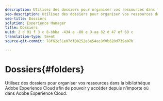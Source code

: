 ```yaml
---
description: Utilisez des dossiers pour organiser vos ressources dans la bibliothèque Adobe Experience Cloud afin de pouvoir y accéder depuis n'importe où dans Adobe Experience Cloud.
seo-description: Utilisez des dossiers pour organiser vos ressources dans la bibliothèque Adobe Experience Cloud afin de pouvoir y accéder depuis n'importe où dans Adobe Experience Cloud.
seo-title: Dossiers
solution: Experience Manager
title: Dossiers
uuid: 2 d 91 f 3 c 8-bbba -434 a -80 e 3-aa 82 d 47 ef 63 c
translation-type: tm+mt
source-git-commit: 78f62e51e07df88252e6e54ec8f0b620d739e07b

---
```



# Dossiers{#folders}

Utilisez des dossiers pour organiser vos ressources dans la bibliothèque Adobe Experience Cloud afin de pouvoir y accéder depuis n'importe où dans Adobe Experience Cloud.

